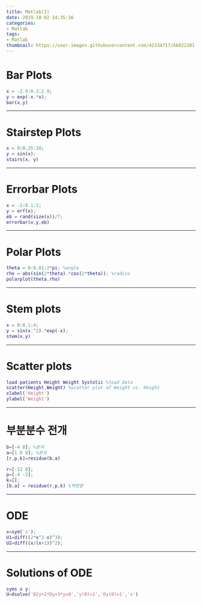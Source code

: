 ```yaml
---
title: Matlab(2)
date: 2019-10-02 14:35:16
categories:
- Matlab
tags:
- Matlab
thumbnail: https://user-images.githubusercontent.com/42334717/66022101-d6b23800-e527-11e9-8841-af59aea14106.png
---
```

# Bar Plots

~~~Matlab
x = -2.9:0.2:2.9;
y = exp(-x.*x);
bar(x,y)
~~~
***
# Stairstep Plots

~~~Matlab
x = 0:0.25:10;
y = sin(x);
stairs(x, y)
~~~
<!-- more -->
***
# Errorbar Plots

~~~Matlab
x = -2:0.1:2;
y = erf(x);
eb = rand(size(x))/7;
errorbar(x,y,eb)
~~~
***
# Polar Plots

~~~Matlab
theta = 0:0.01:2*pi; %angle
rho = abs(sin(2*theta).*cos(2*theta)); %radius
polarplot(theta,rho)
~~~
***
# Stem plots

~~~Matlab
x = 0:0.1:4;
y = sin(x.^2).*exp(-x);
stem(x,y)
~~~
***
# Scatter plots

~~~Matlab
load patients Height Weight Systolic %load data
scatter(Height,Weight) %scatter plot of Weight vs. Height
xlabel('Height')
ylabel('Weight')
~~~
***
# 부분분수 전개

~~~Matlab
b=[-4 8]; %분자
a=[1 6 8]; %분모
[r,p,k]=residue(b,a)
~~~

~~~Matlab
r=[-12 8];
p=[-4 -2];
k=[];
[b,a] = residue(r,p,k) %역변환
~~~
***
# ODE

~~~Matlab
x=sym('x');
U1=diff((2*x^2-x)^3);
U2=diff((x/(x+1))^2);
~~~
***
# Solutions of ODE

~~~Matlab
syms x y;
U=dsolve('D2y+2*Dy+3*y=0','y(0)=1','Dy(0)=1','x')
~~~